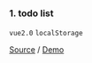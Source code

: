 ### 1. todo list
`vue2.0` `localStorage`

[Source]() / [Demo](https://itanhang.github.io/vue-list/todo/dist/index.html)
